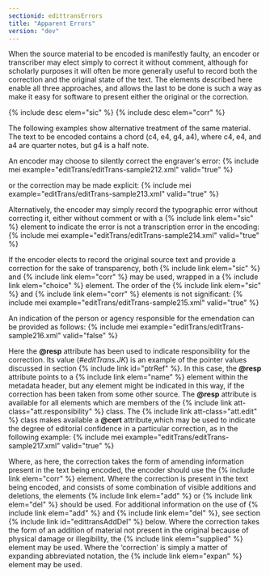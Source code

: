 ```yaml
---
sectionid: edittransErrors
title: "Apparent Errors"
version: "dev"
---
```


When the source material to be encoded is manifestly faulty, an encoder or transcriber may elect simply to correct it without comment, although for scholarly purposes it will often be more generally useful to record both the correction and the original state of the text. The elements described here enable all three approaches, and allows the last to be done is such a way as make it easy for software to present either the original or the correction.

  
{% include desc elem="sic" %} 
{% include desc elem="corr" %} 
 

The following examples show alternative treatment of the same material. The text to be encoded contains a chord (c4, e4, g4, a4), where c4, e4, and a4 are quarter notes, but g4 is a half note.

An encoder may choose to silently correct the engraver's error:
{% include mei example="editTrans/editTrans-sample212.xml" valid="true" %}
    
or the correction may be made explicit:
{% include mei example="editTrans/editTrans-sample213.xml" valid="true" %}
    
Alternatively, the encoder may simply record the typographic error without correcting it, either without comment or with a {% include link elem="sic" %} element to indicate the error is not a transcription error in the encoding:
{% include mei example="editTrans/editTrans-sample214.xml" valid="true" %}
    
If the encoder elects to record the original source text and provide a correction for the sake of transparency, both {% include link elem="sic" %} and {% include link elem="corr" %} may be used, wrapped in a {% include link elem="choice" %} element. The order of the {% include link elem="sic" %} and {% include link elem="corr" %} elements is not significant:
{% include mei example="editTrans/editTrans-sample215.xml" valid="true" %}
    
An indication of the person or agency responsible for the emendation can be provided as follows:
{% include mei example="editTrans/editTrans-sample216.xml" valid="false" %}
    
Here the **@resp** attribute has been used to indicate responsibility for the correction. Its value (*#editTrans.JK*) is an example of the pointer values discussed in section {% include link id="ptrRef" %}. In this case, the **@resp** attribute points to a {% include link elem="name" %} element within the metadata header, but any element might be indicated in this way, if the correction has been taken from some other source. The **@resp** attribute is available for all elements which are members of the {% include link att-class="att.responsibility" %} class. The {% include link att-class="att.edit" %} class makes available a **@cert** attribute,which may be used to indicate the degree of editorial confidence in a particular correction, as in the following example:
{% include mei example="editTrans/editTrans-sample217.xml" valid="true" %}
    
Where, as here, the correction takes the form of amending information present in the text being encoded, the encoder should use the {% include link elem="corr" %} element. Where the correction is present in the text being encoded, and consists of some combination of visible additions and deletions, the elements {% include link elem="add" %} or {% include link elem="del" %} should be used. For additional information on the use of {% include link elem="add" %} and {% include link elem="del" %}, see section {% include link id="edittransAddDel" %} below. Where the correction takes the form of an addition of material not present in the original because of physical damage or illegibility, the {% include link elem="supplied" %} element may be used. Where the ‘correction’ is simply a matter of expanding abbreviated notation, the {% include link elem="expan" %} element may be used.
